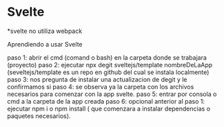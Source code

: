 # Svelte

\*svelte no utiliza webpack

Aprendiendo a usar Svelte

paso 1: abrir el cmd (comand o bash) en la carpeta donde se trabajara (proyecto)
paso 2: ejecutar npx degit sveltejs/template nombreDeLaApp
(seveltejs/template es un repo en github del cual se instala localmente)
paso 3: nos pregunta de instalar una actualizacion de degit y le confirmamos si
paso 4: se observa ya la carpeta con los archivos necesarios para comenzar con la app svelte.
paso 5: entrar por consola o cmd a la carpeta de la app creada
paso 6: opcional anterior al paso 1: ejecutar npm i o npm install ( que comenzara a instalar dependencias o paquetes necesarios).
